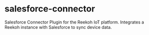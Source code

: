 # salesforce-connector
Salesforce Connector Plugin for the Reekoh IoT platform. Integrates a Reekoh instance with Salesforce to sync device data.
